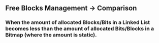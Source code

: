 ## Free Blocks Management -> Comparison
### When the amount of allocated Blocks/Bits in a Linked List becomes less than the amount of allocated Bits/Blocks in a Bitmap (where the amount is static).
